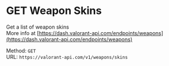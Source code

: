 <!-- This file is automatically generated! Do not edit it directly! See https://github.com/techchrism/valorant-api-docs/blob/trunk/contributing.md for more information. -->

# GET Weapon Skins

Get a list of weapon skins  
More info at [https://dash.valorant-api.com/endpoints/weapons](https://dash.valorant-api.com/endpoints/weapons)  


Method: `GET`  
URL: `https://valorant-api.com/v1/weapons/skins`  
